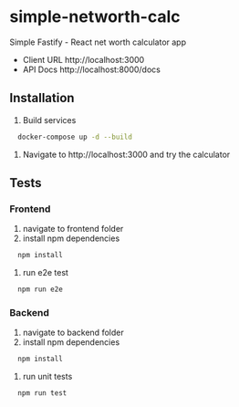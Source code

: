 # simple-networth-calc

Simple Fastify - React net worth calculator app

- Client URL http://localhost:3000
- API Docs http://localhost:8000/docs

## Installation

1. Build services

  ```bash
    docker-compose up -d --build
  ```

1. Navigate to http://localhost:3000 and try the calculator

## Tests

### Frontend

1. navigate to frontend folder
1. install npm dependencies

  ```bash
    npm install
  ```

1. run e2e test

  ```bash
    npm run e2e
  ```

### Backend

1. navigate to backend folder
1. install npm dependencies

  ```bash
    npm install
  ```

1. run unit tests

  ```bash
    npm run test
  ```
